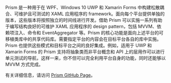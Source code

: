 ﻿Prism 是一种用于在 WPF、Windows 10 UWP 和 Xamarin Forms 中构建松散耦合、可维护且可测试的 XAML 应用程序的 framework。面向每个平台提供单独的版本，这些版本将按照独立的时间线进行开发。借助 Prism 可以实施一系列有助于编写结构良好的可维护 XAML 应用程序的 design pattern，包括 MVVM、依赖项注入、命令和 EventAggregator 等。Prism 的核心功能是面向上述平台的可移植类库中的共享代码库。需要指定平台的内容会在目标平台各自的库中实施。Prism 也提供这些模式和目标平台之间的良好集成。例如，适用于 UWP 和 Xamarin Forms 的 Prism 支持将抽象类而非平台概念和 API 上的层用作可以进行单元测试的导航，这样一来，你不但可以完全利用平台自身的功能，同时还能够以 MVVM 方式完成。

有关详细信息，请访问 [Prism GitHub Page](https://github.com/PrismLibrary/Prism)。
